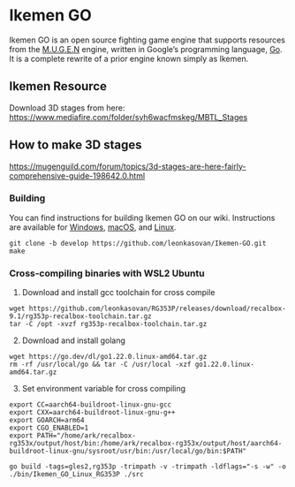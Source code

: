 # Ikemen GO

Ikemen GO is an open source fighting game engine that supports resources from the [M.U.G.E.N](https://en.wikipedia.org/wiki/Mugen_(game_engine)) engine, written in Google’s programming language, [Go](https://go.dev/). It is a complete rewrite of a prior engine known simply as Ikemen.

## Ikemen Resource
Download 3D stages from here:   
https://www.mediafire.com/folder/syh6wacfmskeg/MBTL_Stages  

## How to make 3D stages
https://mugenguild.com/forum/topics/3d-stages-are-here-fairly-comprehensive-guide-198642.0.html  

### Building
You can find instructions for building Ikemen GO on our wiki. Instructions are available for [Windows](https://github.com/ikemen-engine/Ikemen-GO/wiki/Building,-Installing-and-Distributing#building-on-windows), [macOS](https://github.com/ikemen-engine/Ikemen-GO/wiki/Building,-Installing-and-Distributing#building-on-macos), and [Linux](https://github.com/ikemen-engine/Ikemen-GO/wiki/Building,-Installing-and-Distributing#building-on-linux).
```
git clone -b develop https://github.com/leonkasovan/Ikemen-GO.git
make
```

### Cross-compiling binaries with WSL2 Ubuntu
1. Download and install gcc toolchain for cross compile
```shell
wget https://github.com/leonkasovan/RG353P/releases/download/recalbox-9.1/rg353p-recalbox-toolchain.tar.gz
tar -C /opt -xvzf rg353p-recalbox-toolchain.tar.gz
```
2. Download and install golang
```shell
wget https://go.dev/dl/go1.22.0.linux-amd64.tar.gz
rm -rf /usr/local/go && tar -C /usr/local -xzf go1.22.0.linux-amd64.tar.gz
```
3. Set environment variable for cross compiling
```shell
export CC=aarch64-buildroot-linux-gnu-gcc
export CXX=aarch64-buildroot-linux-gnu-g++
export GOARCH=arm64
export CGO_ENABLED=1
export PATH="/home/ark/recalbox-rg353x/output/host/bin:/home/ark/recalbox-rg353x/output/host/aarch64-buildroot-linux-gnu/sysroot/usr/bin:/usr/local/go/bin:$PATH"

go build -tags=gles2,rg353p -trimpath -v -trimpath -ldflags="-s -w" -o ./bin/Ikemen_GO_Linux_RG353P ./src
```
